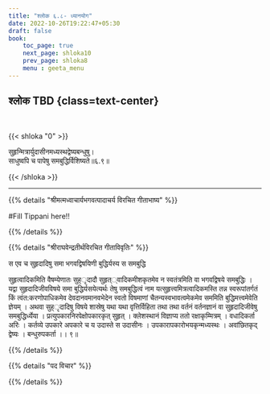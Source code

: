 ```yaml
---
title: "श्लोक ६.८- ध्यानयोग"
date: 2022-10-26T19:22:47+05:30
draft: false
book:
    toc_page: true
    next_page: shloka10
    prev_page: shloka8
    menu : geeta_menu
---
```




## श्लोक TBD {class=text-center}

<br/>

{{< shloka  "0"  >}}

सुहृन्मित्रार्युदासीनमध्यस्थद्वेष्यबन्धुषु।  
साधुष्वपि च पापेषु समबुद्धिर्विशिष्यते॥६.९॥

{{< /shloka >}}

---


{{% details "श्रीमत्मध्वाचार्यभगवत्पादाचर्य विरचित  गीताभाष्य" %}}

#Fill  Tippani here!!

{{% /details %}}



{{% details "श्रीराघवेन्द्रतीर्थविरचित गीताविवृतिः" %}}

स एव च सुहृदादिषु समा भगवद्विषयिणी बुद्धिर्यस्य स समबुद्धि

सुहृत्वादिकमिति वैषम्येणातः सुह्ृदादौ सुहृत््वादिकमीशकृतमेव न स्वतंत्रमिति
वा भगवद्विषये समबुद्धिः । यद्वा सुहृदादिजीवविषये समा बुद्धिर्यसयेत्यर्थः तेषु
समबुद्धित्वं नाम यत्सुहृत्त्वमित्रत्वादिकमस्ति तन्न स्वरूपांतर्गतं किं
त्वंत:करणोपाधिकमेव देवदानवमानवभेदेन स्वतो विषमाणां
चैतन्यस्वभावत्वमेकमेव सममिति बुद्धिमत्त्वमेवेति ज्ञेयम्‌ । अथवा सुह्ृदादिषु
विषये शास्रेषु यथा यथा वृत्तिर्विहिता तथा तथा वर्तनं वर्तनज्ञानं वा
सुहृदादिजीवेषु समबुद्धिर्ध्येया । प्रत्युपकारनिरपेक्षोपकारकृत्‌ सुहृत्‌ ।
क्लेशस्थानं विज्ञाप्य ततो रक्षाकृम्मित्रम्‌ । वधादिकर्ता अरिः । कर्तव्ये उपकारे
अपकारे च य उदास्ते स उदासीनः । उपकारापकारोभयकृन्मध्यस्थः ।
अवांछितकृद्‌ द्वेष्यः । बन्धुरुपकर्ता ।। ९॥

{{% /details %}}



{{% details "पद विचार" %}}


{{% /details %}}
